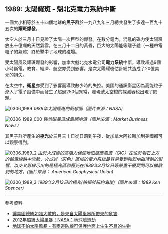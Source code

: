 ## 1989: 太陽耀斑 - 魁北克電力系統中斷

一個大小相等於五十四個地球的**黑子群**於一九八九年三月總共發生了多達一百九十五次的**耀斑爆發**。

太空人於三月十日見證了太陽一次巨型的爆發。在數分鐘內，混亂的磁力使太陽釋放出十億噸的天然氣雲。在三月十二日的黃昏，巨大的太陽能等離子體（一種帶電粒子的氣體）終於擊中了地球的磁場。

受太陽風及耀斑爆發的影響，加拿大魁北克水電公司**電力系統**中斷，導致超過9個小時斷電。教育、經濟、航空亦受到影響。是次太陽耀斑估計總共造成了20億美元的損失。

在太空中，**衛星**亦受到了影響而導致數少時的失控。美國的通訊衛星因為高能粒子滲入了電子設備中而發生了超過250個異常，發現號太空梭的探測器也出現了問題。

![0306_1989](./static/0306_1989.jpg)
*1989年太陽耀斑的假想圖（圖片來源：NASA)*

![0306_1989_000](./static/0306_1989_000.jpg)
*強地磁暴造成電網崩潰（圖片來源：Market Business News）*

其黑子群所產生的**極光**於三月三十日從日落到午夜，從加拿大阿拉斯加到美國都可以觀察得到。

![0306_1989_2](./static/0306_1989_2.jpg)
*由於火成岩的高阻力促使地磁感應電流（GIC）在位於岩石上方的輸電線路中流動，火成岩（灰色）區域的電力系統最容易受到強烈地磁活動的影響。以交叉影線示出的是極光區和極光在1989年3月13日等嚴重干擾期間可以擴散到的地方。(圖片來源： American Geophysical Union)*

![0306_1989_3](./static/0306_1989_3.png) *1989年3月13日的極光(拍攝於紐約海崖)（圖片來源：1989 Ken Spencer)*

---

參考資料

- [讓美國總統如臨大敵的，是來自太陽風暴所帶來的危害](http://tech.sina.com.cn/d/s/2018-07-04/doc-ihevauxk0473676.shtml)
- [2012年超級太陽風暴！NASA：地球險遭劫](http://www.epochtimes.com/b5/14/7/26/n4209687.htm)
- [地球不怕太陽風暴 - 有兩道防線可保護地面上生生不息的生物](http://www.people.com.cn/BIG5/paper68/823/107787.html)
